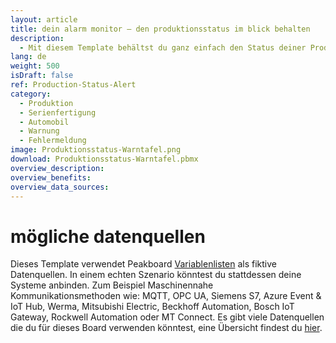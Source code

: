 ```yaml
---
layout: article
title: dein alarm monitor – den produktionsstatus im blick behalten
description: 
  - Mit diesem Template behältst du ganz einfach den Status deiner Produktion im Blick. Nutze es zum effizienten Monitoring deiner Maschinen und lass dir Störungen, sowie die Art der Fehlermeldung in Echtzeit anzeigen. Durch die blitzschnelle Kommunikation des Problems und die eindeutige Darstellung der Alarmierung in Signalfarben werden Probleme schneller behoben und Ausfallzeiten verkürzt, was kostbare Ressourcen spart. Template jetzt herunterladen und Produktionsprozesse optimieren!
lang: de
weight: 500
isDraft: false
ref: Production-Status-Alert
category:
  - Produktion
  - Serienfertigung
  - Automobil
  - Warnung
  - Fehlermeldung
image: Produktionsstatus-Warntafel.png
download: Produktionsstatus-Warntafel.pbmx
overview_description:
overview_benefits:
overview_data_sources:
---
```

# mögliche datenquellen
Dieses Template verwendet Peakboard [Variablenlisten](https://help.peakboard.com/scripting/de-variables.html) als fiktive Datenquellen. In einem echten Szenario könntest du stattdessen deine Systeme anbinden. Zum Beispiel Maschinennahe Kommunikationsmethoden wie: MQTT, OPC UA, Siemens S7, Azure Event & IoT Hub, Werma, Mitsubishi Electric, Beckhoff Automation, Bosch IoT Gateway, Rockwell Automation oder MT Connect. Es gibt viele Datenquellen die du für dieses Board verwenden könntest, eine Übersicht findest du [hier](https://peakboard.com/schnittstellen/).